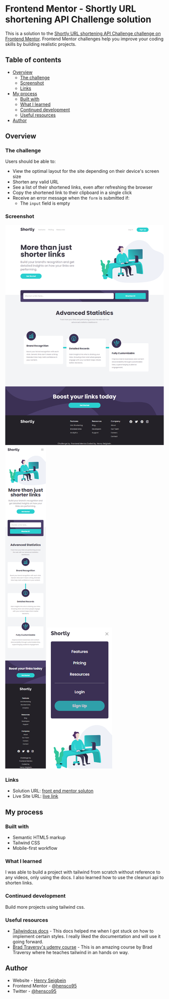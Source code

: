 # Frontend Mentor - Shortly URL shortening API Challenge solution

This is a solution to the [Shortly URL shortening API Challenge challenge on Frontend Mentor](https://www.frontendmentor.io/challenges/url-shortening-api-landing-page-2ce3ob-G). Frontend Mentor challenges help you improve your coding skills by building realistic projects. 

## Table of contents

- [Overview](#overview)
  - [The challenge](#the-challenge)
  - [Screenshot](#screenshot)
  - [Links](#links)
- [My process](#my-process)
  - [Built with](#built-with)
  - [What I learned](#what-i-learned)
  - [Continued development](#continued-development)
  - [Useful resources](#useful-resources)
- [Author](#author)



## Overview

### The challenge

Users should be able to:

- View the optimal layout for the site depending on their device's screen size
- Shorten any valid URL
- See a list of their shortened links, even after refreshing the browser
- Copy the shortened link to their clipboard in a single click
- Receive an error message when the `form` is submitted if:
  - The `input` field is empty

### Screenshot

![](./images/FireShot%20desktop.png)
![](./images/FireShot%20mobile.png)
![](./images/FireShot%20mobile%20menu.png)


### Links

- Solution URL: [front end mentor soluton](https://www.frontendmentor.io/solutions/responsive-url-shortener-using-tailwind-css-Zrss3v37UU)
- Live Site URL: [live link](https://urlssmall.netlify.app/)

## My process

### Built with

- Semantic HTML5 markup
- Tailwind CSS
- Mobile-first workflow


### What I learned

I was able to build a project with tailwind from scratch without reference to any videos, only using the docs. I also learned how to use the cleanuri api to shorten links.



### Continued development

Build more projects using tailwind css.



### Useful resources

- [Tailwindcss docs](https://tailwindcss.com/) - This docs helped me when I got stuck on how to implement certain styles. I really liked the documentation and will use it going forward.
- [Brad Traversy's udemy course](https://www.udemy.com/course/tailwind-from-scratch/) - This is an amazing course by Brad Traversy where he teaches tailwind in an hands on way.


## Author

- Website - [Henry Seigbein](https://linktr.ee/hensco95)
- Frontend Mentor - [@hensco95](https://www.frontendmentor.io/profile/hensco95)
- Twitter - [@hensco95](https://twitter.com/ekiye_s)




